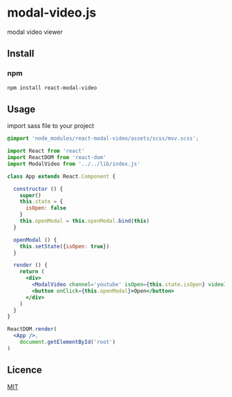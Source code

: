# modal-video.js
modal video viewer

## Install

### npm

```sh
npm install react-modal-video
```

## Usage

import sass file to your project

```scss
@import 'node_modules/react-modal-video/assets/scss/mvv.scss';
```

```jsx
import React from 'react'
import ReactDOM from 'react-dom'
import ModalVideo from '../../lib/index.js'

class App extends React.Component {

  constructor () {
    super()
    this.state = {
      isOpen: false
    }
    this.openModal = this.openModal.bind(this)
  }

  openModal () {
    this.setState({isOpen: true})
  }

  render () {
    return (
      <div>
        <ModalVideo channel='youtube' isOpen={this.state.isOpen} videoId='L61p2uyiMSo' />
        <button onClick={this.openModal}>Open</button>
      </div>
    )
  }
}

ReactDOM.render(
  <App />,
    document.getElementById('root')
)
```


## Licence
[MIT](https://github.com/appleple/modal-video.js/blob/master/LICENSE)
